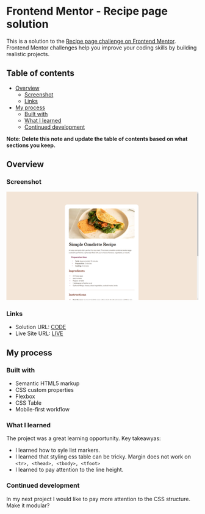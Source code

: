 # Frontend Mentor - Recipe page solution

This is a solution to the [Recipe page challenge on Frontend Mentor](https://www.frontendmentor.io/challenges/recipe-page-KiTsR8QQKm). Frontend Mentor challenges help you improve your coding skills by building realistic projects. 

## Table of contents

- [Overview](#overview)
  - [Screenshot](#screenshot)
  - [Links](#links)
- [My process](#my-process)
  - [Built with](#built-with)
  - [What I learned](#what-i-learned)
  - [Continued development](#continued-development)

**Note: Delete this note and update the table of contents based on what sections you keep.**

## Overview

### Screenshot

![](./screenshot.PNG)

### Links

- Solution URL: [CODE](https://github.com/cravsky/recipe-page)
- Live Site URL: [LIVE](https://cravsky.github.io/recipe-page/)

## My process

### Built with

- Semantic HTML5 markup
- CSS custom properties
- Flexbox
- CSS Table
- Mobile-first workflow

### What I learned

The project was a great learning opportunity. Key takeawyas:
- I learned how to syle list markers. 
- I learned that styling css table can be tricky. Margin does not work on `<tr>, <thead>, <tbody>, <tfoot>`
- I learned to pay attention to the line height.

### Continued development

In my next project I would like to pay more attention to the CSS structure. Make it modular?
